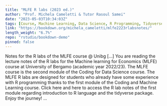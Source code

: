 ```yaml
---
title: "MLFE R labs (2023 ed.)"
author: "Prof. Michela Cameletti & Tutor Rasoul Samei"
date: "2023-05-03T10:34:03Z"
tags: [Course, Machine Learning, Data Science, R Programming, Tidyverse, Package]
link: "https://bookdown.org/michela_cameletti/mlfe2223rlabsnotes/"
length_weight: "6.7%"
repo: "rstudio/bookdown-demo"
pinned: false
---
```


Notes for the R labs of the MLFE course @ Unibg [...] You are reading the lecture notes of the R labs for the Machine learning for Economics (MLFE) course at University of Bergamo (academic year 2022/23). The MLFE course is the second module of the Coding for Data Science course. The MLFE R labs are designed for students who already have some experience with R programming thanks to the first module of the Coding and Machine Learning course. Click here and here to access the R lab notes of the first module regarding introduction to R language and the tidyverse package. Enjoy the journey! ...
